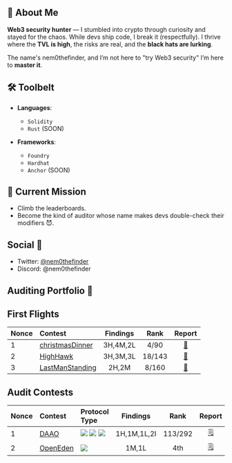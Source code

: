 ## 🧠 About Me

 **Web3 security hunter** — I stumbled into crypto through curiosity and stayed for the chaos. While devs ship code, I break it (respectfully). I thrive where the **TVL is high**, the risks are real, and the **black hats are lurking**.

The name's nem0thefinder, and I’m not here to "try Web3 security" I’m here to **master it**.

## 🛠️ Toolbelt

- **Languages**:  
  - `Solidity`
  - `Rust` (SOON)

- **Frameworks**:  
  - `Foundry` 
  - `Hardhat` 
  - `Anchor` (SOON)

## 🎯 Current Mission 

- Climb the leaderboards.
- Become the kind of auditor whose name makes devs double-check their modifiers 😈.

## Social 📱

- Twitter: [@nem0thefinder](https://x.com/nem0thefinder)
- Discord: @nem0thefinder

## Auditing Portfolio 📔

## First Flights 
| Nonce | Contest | Findings | Rank | Report |
|:--------|:---------|:------:|:------:|:------:|
|1|[christmasDinner](https://codehawks.cyfrin.io/c/2024-12-christmas-dinner)|3H,4M,2L|4/90|[📄](https://github.com/nem0thefinder/Audits/blob/main/reports/2024-12-christmas-dinner.md)|
|2|[HighHawk](https://codehawks.cyfrin.io/c/2025-05-hawk-high)|3H,3M,3L|18/143|[📄](https://github.com/nem0thefinder/Audits/blob/main/reports/2025-05-HawksHigh.md)|
|3|[LastManStanding](https://codehawks.cyfrin.io/c/2025-07-last-man-standing)|2H,2M|8/160|[📄](https://github.com/nem0thefinder/Audits/blob/main/reports/2025-07-LastManStanding.md)|

## Audit Contests
| Nonce | Contest | Protocol Type | Findings | Rank | Report |
|:------|:---------|:--------------|:--------:|:----:|:------:|
|1|[DAAO](https://cantina.xyz/competitions/bd43bdd1-bc7f-473b-96c0-d35d37f3db33)|![](https://img.shields.io/badge/-FundRaising-Green) ![](https://img.shields.io/badge/-LiquidityManagement-orange) ![](https://img.shields.io/badge/-DAAO-blue)|1H,1M,1L,2I|113/292|[🗒️](https://github.com/nem0thefinder/Audits/blob/main/reports/2025-01-Daao.md)|
|2|[OpenEden](https://hackenproof.com/audit-programs/openeden-smart-contract-audit-contest)|![](https://img.shields.io/badge/-RWA%20Tokenization-blue)|1M,1L|4th|[🗒️](https://github.com/nem0thefinder/Audits/blob/main/reports/2025-07-OpenEden.md)|


